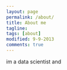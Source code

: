 ```yaml
---
layout: page
permalink: /about/
title: About me
tagline: 
tags: [about]
modified: 9-9-2013
comments: true
---
```


im a data scientist and
